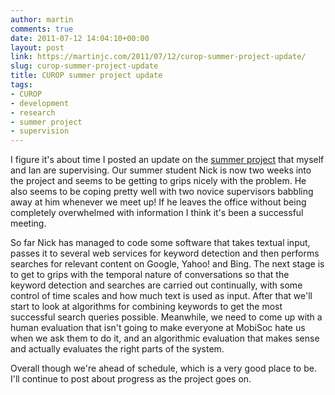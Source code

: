 ```yaml
---
author: martin
comments: true
date: 2011-07-12 14:04:10+00:00
layout: post
link: https://martinjc.com/2011/07/12/curop-summer-project-update/
slug: curop-summer-project-update
title: CUROP summer project update
tags:
- CUROP
- development
- research
- summer project
- supervision
---
```


I figure it's about time I posted an update on the [summer project](http://users.cs.cf.ac.uk/M.J.Chorley/research/augmented-conversation/) that myself and Ian are supervising. Our summer student Nick is now two weeks into the project and seems to be getting to grips nicely with the problem. He also seems to be coping pretty well with two novice supervisors babbling away at him whenever we meet up! If he leaves the office without being completely overwhelmed with information I think it's been a successful meeting.

So far Nick has managed to code some software that takes textual input, passes it to several web services for keyword detection and then performs searches for relevant content on Google, Yahoo! and Bing. The next stage is to get to grips with the temporal nature of conversations so that the keyword detection and searches are carried out continually, with some control of time scales and how much text is used as input. After that we'll start to look at algorithms for combining keywords to get the most successful search queries possible. Meanwhile, we need to come up with a human evaluation that isn't going to make everyone at MobiSoc hate us when we ask them to do it, and an algorithmic evaluation that makes sense and actually evaluates the right parts of the system.

Overall though we're ahead of schedule, which is a very good place to be. I'll continue to post about progress as the project goes on.
